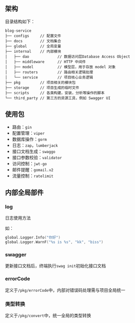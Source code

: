 ## 架构

目录结构如下：

```shell
blog-service
├── configs		// 配置文件
├── docs		// 文档集合
├── global		// 全局变量
├── internal	// 内部模块
│   ├── dao				// 数据访问层Database Access Object
│   ├── middleware		// HTTP 中间件
│   ├── model			// 模型层，用于存放 model 对象
│   ├── routers			// 路由相关逻辑处理
│   └── service			// 项目核心业务逻辑
├── pkg			// 项目相关的模块包
├── storage		// 项目生成的临时文件
├── scripts		// 各类构建，安装，分析等操作的脚本
└── third_party	// 第三方的资源工具，例如 Swagger UI
```


## 使用包

* 路由：`gin`
* 配置管理：`viper`
* 数据库操作：`gorm`
* 日志：`zap`，`lumberjack`
* 接口文档生成：`swaggo`
* 接口参数校验：`validator`
* 访问控制：`jwt-go`
* 邮件提醒：`gomail.v2`
* 流量控制：`ratelimit`

## 内部全局部件

### log

日志使用方法

如：

```go
global.Logger.Info("你好")
global.Logger.WarnF("%s is %s", "kk", "biss")
```

### swagger

更新接口文档后，终端执行`swag init`初始化接口文档

### errorCode

定义于`/pkg/errorCode`中，内部对错误码处理需与项目全局统一

### 类型转换

定义于`/pkg/convert`中，统一全局的类型转换
